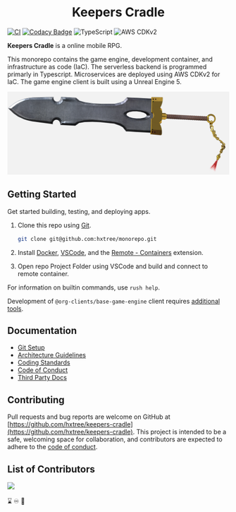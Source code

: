 <h1 align="center">Keepers Cradle</h1>

[![CI](https://github.com/hxtree/keepers-cradle/actions/workflows/ci.yml/badge.svg)](https://github.com/hxtree/keepers-crttps://shields.io/badge/AWS%23FF9900?adle/actions/workflows/ci.yml)
[![Codacy Badge](https://app.codacy.com/project/badge/Grade/8024531285164025aef972fcb059ea74)](https://www.codacy.com/gh/hxtree/keepers-cradle/dashboard?utm_source=github.com&utm_medium=referral&utm_content=hxtree/monorepo&utm_campaign=Badge_Grade)
![TypeScript](https://shields.io/badge/TypeScript-3178C6?logo=TypeScript&logoColor=FFF&style=flat-square)
![AWS CDKv2](https://shields.io/badge/AWS%20CDKv2-FF9900?logo=amazon-aws&logoColor=FFF&style=flat-square)

**Keepers Cradle** is a online mobile RPG.

This monorepo contains the game engine, development container, and
infrastructure as code (IaC). The serverless backend is programmed primarly in
Typescript. Microservices are deployed using AWS CDKv2 for IaC. The game engine
client is built using a Unreal Engine 5.

![Base Game Client](/docs/assets/images/shield-sword.png)

## Getting Started

Get started building, testing, and deploying apps.

1. Clone this repo using [Git](https://git-scm.com/downloads).

   ```bash
   git clone git@github.com:hxtree/monorepo.git
   ```

2. Install [Docker](https://docs.docker.com/get-docker/),
   [VSCode](https://code.visualstudio.com/), and the
   [Remote - Containers](https://code.visualstudio.com/docs/remote/containers-tutorial)
   extension.

3. Open repo Project Folder using VSCode and build and connect to remote
   container.

For information on builtin commands, use `rush help`.

Development of `@org-clients/base-game-engine` client requires
[additional tools](clients/base-game-engine/README.md).

## Documentation

- [Git Setup](docs/git-setup.md)
- [Architecture Guidelines](docs/architecture-guidelines.md)
- [Coding Standards](docs/CODING_STANDARDS.md)
- [Code of Conduct](docs/CODE_OF_CONDUCT.md)
- [Third Party Docs](docs/third-party-docs.md)

## Contributing

Pull requests and bug reports are welcome on GitHub at
[https://github.com/hxtree/keepers-cradle](https://github.com/hxtree/keepers-cradle).
This project is intended to be a safe, welcoming space for collaboration, and
contributors are expected to adhere to the
[code of conduct](docs/CODE_OF_CONDUCT.md).

## List of Contributors

<a href="https://github.com/hxtree/keepers-cradle/graphs/contributors">
  <img src="https://contrib.rocks/image?repo=hxtree/keepers-cradle" />
</a>

:hourglass: :infinity: :white_heart:
